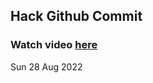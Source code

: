 
 ## Hack Github Commit 
 ### Watch video <a href="https://www.youtube.com">here</a> 
 Sun 28 Aug 2022 

